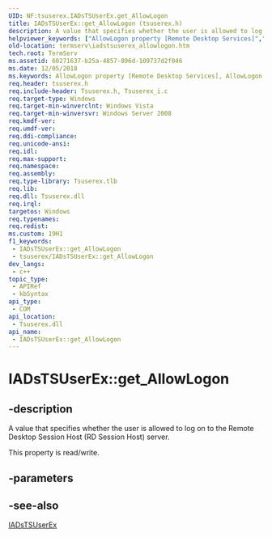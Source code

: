 ```yaml
---
UID: NF:tsuserex.IADsTSUserEx.get_AllowLogon
title: IADsTSUserEx::get_AllowLogon (tsuserex.h)
description: A value that specifies whether the user is allowed to log on to the Remote Desktop Session Host (RD Session Host) server.
helpviewer_keywords: ["AllowLogon property [Remote Desktop Services]","AllowLogon property [Remote Desktop Services]","IADsTSUserEx interface","IADsTSUserEx interface [Remote Desktop Services]","AllowLogon property","IADsTSUserEx.AllowLogon","IADsTSUserEx.get_AllowLogon","IADsTSUserEx::AllowLogon","IADsTSUserEx::get_AllowLogon","IADsTSUserEx::put_AllowLogon","get_AllowLogon","termserv.iadstsuserex_allowlogon","tsuserex/IADsTSUserEx::AllowLogon","tsuserex/IADsTSUserEx::get_AllowLogon","tsuserex/IADsTSUserEx::put_AllowLogon"]
old-location: termserv\iadstsuserex_allowlogon.htm
tech.root: TermServ
ms.assetid: 60271637-b25a-4857-896d-109737d2f046
ms.date: 12/05/2018
ms.keywords: AllowLogon property [Remote Desktop Services], AllowLogon property [Remote Desktop Services],IADsTSUserEx interface, IADsTSUserEx interface [Remote Desktop Services],AllowLogon property, IADsTSUserEx.AllowLogon, IADsTSUserEx.get_AllowLogon, IADsTSUserEx::AllowLogon, IADsTSUserEx::get_AllowLogon, IADsTSUserEx::put_AllowLogon, get_AllowLogon, termserv.iadstsuserex_allowlogon, tsuserex/IADsTSUserEx::AllowLogon, tsuserex/IADsTSUserEx::get_AllowLogon, tsuserex/IADsTSUserEx::put_AllowLogon
req.header: tsuserex.h
req.include-header: Tsuserex.h, Tsuserex_i.c
req.target-type: Windows
req.target-min-winverclnt: Windows Vista
req.target-min-winversvr: Windows Server 2008
req.kmdf-ver: 
req.umdf-ver: 
req.ddi-compliance: 
req.unicode-ansi: 
req.idl: 
req.max-support: 
req.namespace: 
req.assembly: 
req.type-library: Tsuserex.tlb
req.lib: 
req.dll: Tsuserex.dll
req.irql: 
targetos: Windows
req.typenames: 
req.redist: 
ms.custom: 19H1
f1_keywords:
 - IADsTSUserEx::get_AllowLogon
 - tsuserex/IADsTSUserEx::get_AllowLogon
dev_langs:
 - c++
topic_type:
 - APIRef
 - kbSyntax
api_type:
 - COM
api_location:
 - Tsuserex.dll
api_name:
 - IADsTSUserEx::get_AllowLogon
---
```


# IADsTSUserEx::get_AllowLogon


## -description

A value that specifies whether the user is allowed to log on to the Remote Desktop Session Host (RD Session Host) server.

This property is read/write.

## -parameters

## -see-also

<a href="/windows/desktop/api/tsuserex/nn-tsuserex-iadstsuserex">IADsTSUserEx</a>

